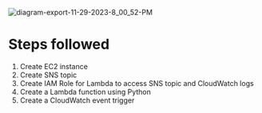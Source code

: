 ![diagram-export-11-29-2023-8_00_52-PM](https://github.com/PranitRout07/Automated-EC2-Instance-Stop-Notifications-via-Email/assets/102309095/ea162d8f-cae1-4f62-8b97-b4cf6c406920)

# Steps followed

1. Create EC2 instance
2. Create SNS topic
3. Create IAM Role for Lambda to access SNS topic and CloudWatch logs
4. Create a Lambda function using Python
5. Create a CloudWatch event trigger


